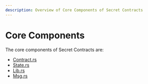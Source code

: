 ```yaml
---
description: Overview of Core Components of Secret Contracts
---
```


# Core Components

The core components of Secret Contracts are:&#x20;

* [Contract.rs](contract.rs.md)
* [State.rs](state.rs.md)
* [Lib.rs](lib.rs.md)
* [Msg.rs](msg.rs.md)
